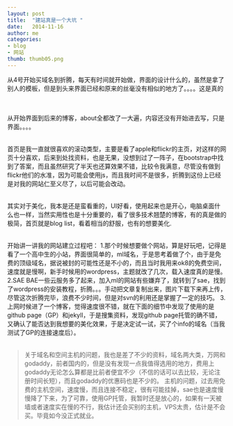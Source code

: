 ```yaml
---
layout: post
title:  "建站真是一个大坑 "
date:   2014-11-16
author: me
categories: 
- blog
- 网站
thumb: thumb05.png
---
```


从4号开始买域名到折腾，每天有时间就开始做，界面的设计什么的，虽然是拿了别人的模板，但是到头来界面已经和原来的丝毫没有相似的地方了。。。。这是真的
<!--more-->
<br><br>
从开始界面到后来的博客，about全都改了一大遍，内容还没有开始进去写，只是界面。。。。<br><br>

首页是我一直就很喜欢的滚动类型，主要是看了apple和flickr的主页，对这样的网页十分喜欢，后来到处找资料，也是无果，没想到过了一阵子，在bootstrap中找到了答案，而且虽然研究了半天也还算效果不错，比较令我满意，尽管没有做到flickr他们的水准，因为可能会使用js，而且我时间不是很多，折腾到这份上已经是对我的网站仁至义尽了，以后可能会改动。<br><br>

其实对于美化，我本是还是蛮看重的，UI好看，使用起来也是开心，电脑桌面什么也一样，当然实用性也是十分重要的，看了很多技术翘楚的博客，有的真是做的极简，首页就是blog list，看着相当的舒服，也有的想要美化.<br><br>

开始讲一讲我的网站建立过程吧：
1.那个时候想要做个网站，算是好玩吧，记得是看了一个高中生的小站，界面很简单的，ml域名，于是思考着做了个，由于是免费的顶级域名，据说被封的可能性还是不小的，而且当时我用来ok8的免费空间，速度就是慢啊，新手时候用的wordpress，主题就改了几次，载入速度真的是慢。
2.SAE BAE一些云服务多了起来，加入ml的网站有些嫌弃了，就转到了sae，找到了wordpress的安装教程，折腾。。。手动把文章复制出来，图片下载下来再上传，尽管这次折腾完毕，浪费不少时间，但是对svn的利用还是掌握了一定的技巧。
3.上网时候进了一个博客，觉得速度很不错，就在下面的细节中发现了使用的是github page（GP）和jekyll，于是搜集资料，发现github page托管的确不错，又确认了能否达到我想要的美化效果，于是决定试一试，买了个info的域名（当我测试了GP的连接速度后）。<br><br>

> 关于域名和空间主机的问题，我也是差了不少的资料，域名两大类，万网和godaddy，前者国内的，但是没有发现一点我值得选用的地方，费用上godaddy无论怎么算都是比前者便宜不少（不信的话可以去比较，无论注册时间长短），而且godaddy的优惠码也是不少的。
> 主机的问题，过去用免费的主机空间，速度慢，而且连接不稳定，很有可能挂掉，sae也是速度慢慢降了下来，为了可靠，使用GP托管，我暂时还是放心的，如果有一天被墙或者速度实在慢的不行，我估计还会买别的主机，VPS太贵，估计是不会买。毕竟如今没正式就业。

